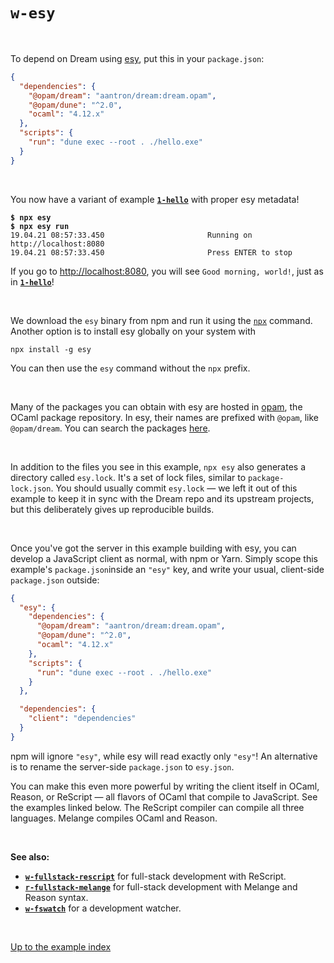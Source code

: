 # `w-esy`

<br>

To depend on Dream using [esy](https://esy.sh/en/), put this in your
`package.json`:

```json
{
  "dependencies": {
    "@opam/dream": "aantron/dream:dream.opam",
    "@opam/dune": "^2.0",
    "ocaml": "4.12.x"
  },
  "scripts": {
    "run": "dune exec --root . ./hello.exe"
  }
}
```

<br>

You now have a variant of example [**`1-hello`**](../1-hello#files) with proper
esy metadata!

<pre><code><b>$ npx esy</b>
<b>$ npx esy run</b>
19.04.21 08:57:33.450                       Running on http://localhost:8080
19.04.21 08:57:33.450                       Press ENTER to stop
</code></pre>

If you go to [http://localhost:8080](http://localhost:8080), you will see
`Good morning, world!`, just as in [**`1-hello`**](../1-hello#files)!

<br>

We download the `esy` binary from npm and run it using the
[`npx`](https://docs.npmjs.com/cli/v7/commands/npx) command. Another option is
to install esy globally on your system with

```
npx install -g esy
```

You can then use the `esy` command without the `npx` prefix.

<br>

Many of the packages you can obtain with esy are hosted in
[opam](https://opam.ocaml.org/), the OCaml package repository. In esy, their
names are prefixed with `@opam`, like `@opam/dream`. You can search the packages
[here](https://opam.ocaml.org/packages/).

<br>

In addition to the files you see in this example, `npx esy` also generates a
directory called `esy.lock`. It's a set of lock files, similar to
`package-lock.json`. You should usually commit `esy.lock` &mdash; we left it out
of this example to keep it in sync with the Dream repo and its upstream
projects, but this deliberately gives up reproducible builds.

<br>

Once you've got the server in this example building with esy, you can develop a
JavaScript client as normal, with npm or Yarn. Simply scope this example's
`package.json`inside an `"esy"` key, and write your usual, client-side
`package.json` outside:

```json
{
  "esy": {
    "dependencies": {
      "@opam/dream": "aantron/dream:dream.opam",
      "@opam/dune": "^2.0",
      "ocaml": "4.12.x"
    },
    "scripts": {
      "run": "dune exec --root . ./hello.exe"
    }
  },

  "dependencies": {
    "client": "dependencies"
  }
}
```

npm will ignore `"esy"`, while esy will read exactly only `"esy"`! An
alternative is to rename the server-side `package.json` to `esy.json`.

You can make this even more powerful by writing the client itself in OCaml,
Reason, or ReScript &mdash; all flavors of OCaml that compile to JavaScript.
See the examples linked below. The ReScript compiler can compile all three
languages. Melange compiles OCaml and Reason.

<br>

**See also:**

- [**`w-fullstack-rescript`**](../w-fullstack-rescript#files) for full-stack
  development with ReScript.
- [**`r-fullstack-melange`**](../r-fullstack-melange#files) for full-stack
  development with Melange and Reason syntax.
- [**`w-fswatch`**](../w-fswatch#files) for a development watcher.

<br>

[Up to the example index](../#examples)
